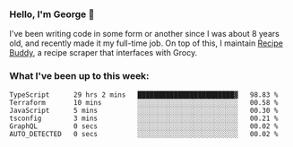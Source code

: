### Hello, I'm George 👋

I've been writing code in some form or another since I was about 8 years old, and recently made it my full-time job. On top of this, I maintain [Recipe Buddy](https://github.com/georgegebbett/recipe-buddy), a recipe scraper that interfaces with Grocy.  

<!--
**georgegebbett/georgegebbett** is a ✨ _special_ ✨ repository because its `README.md` (this file) appears on your GitHub profile.

Here are some ideas to get you started:

- 🔭 I’m currently working on ...
- 🌱 I’m currently learning ...
- 👯 I’m looking to collaborate on ...
- 🤔 I’m looking for help with ...
- 💬 Ask me about ...
- 📫 How to reach me: ...
- 😄 Pronouns: ...
- ⚡ Fun fact: ...
-->

### What I've been up to this week:
<!--START_SECTION:waka-->

```text
TypeScript      29 hrs 2 mins   ████████████████████████▓   98.83 %
Terraform       10 mins         ░░░░░░░░░░░░░░░░░░░░░░░░░   00.58 %
JavaScript      5 mins          ░░░░░░░░░░░░░░░░░░░░░░░░░   00.30 %
tsconfig        3 mins          ░░░░░░░░░░░░░░░░░░░░░░░░░   00.21 %
GraphQL         0 secs          ░░░░░░░░░░░░░░░░░░░░░░░░░   00.02 %
AUTO_DETECTED   0 secs          ░░░░░░░░░░░░░░░░░░░░░░░░░   00.02 %
```

<!--END_SECTION:waka-->
